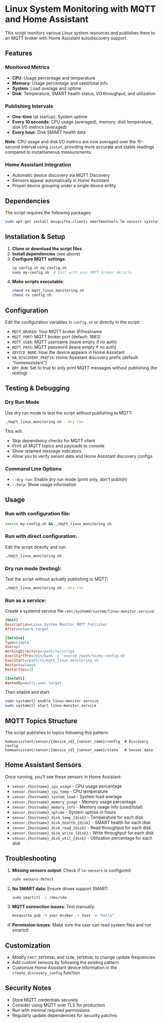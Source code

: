 # Linux System Monitoring with MQTT and Home Assistant

This script monitors various Linux system resources and publishes them to an MQTT broker with Home Assistant autodiscovery support.

## Features

### Monitored Metrics
- **CPU**: Usage percentage and temperature
- **Memory**: Usage percentage and used/total info
- **System**: Load average and uptime
- **Disk**: Temperature, SMART health status, I/O throughput, and utilization

### Publishing Intervals
- **One-time** (at startup): System uptime
- **Every 10 seconds**: CPU usage (averaged), memory, disk temperature, disk I/O metrics (averaged)
- **Every hour**: Disk SMART health data

**Note**: CPU usage and disk I/O metrics are now averaged over the 10-second interval using `iostat`, providing more accurate and stable readings compared to instantaneous measurements.

### Home Assistant Integration
- Automatic device discovery via MQTT Discovery
- Sensors appear automatically in Home Assistant
- Proper device grouping under a single device entity

## Dependencies

The script requires the following packages:
```bash
sudo apt-get install mosquitto-clients smartmontools lm-sensors sysstat bc
```

## Installation & Setup

1. **Clone or download the script files**
2. **Install dependencies** (see above)
3. **Configure MQTT settings**:
   ```bash
   cp config.sh my-config.sh
   nano my-config.sh  # Edit with your MQTT broker details
   ```
4. **Make scripts executable**:
   ```bash
   chmod +x mqtt_linux_monitoring.sh
   chmod +x config.sh
   ```

## Configuration

Edit the configuration variables in `config.sh` or directly in the script:

- `MQTT_BROKER`: Your MQTT broker IP/hostname
- `MQTT_PORT`: MQTT broker port (default: 1883)
- `MQTT_USER`: MQTT username (leave empty if no auth)
- `MQTT_PASS`: MQTT password (leave empty if no auth)
- `DEVICE_NAME`: How the device appears in Home Assistant
- `HA_DISCOVERY_PREFIX`: Home Assistant discovery prefix (default: "homeassistant")
- `DRY_RUN`: Set to true to only print MQTT messages without publishing (for testing)

## Testing & Debugging

### Dry Run Mode
Use dry run mode to test the script without publishing to MQTT:
```bash
./mqtt_linux_monitoring.sh --dry-run
```

This will:
- Skip dependency checks for MQTT client
- Print all MQTT topics and payloads to console
- Show retained message indicators
- Allow you to verify sensor data and Home Assistant discovery configs

### Command Line Options
- `--dry-run`: Enable dry run mode (print only, don't publish)
- `--help`: Show usage information

## Usage

### Run with configuration file:
```bash
source my-config.sh && ./mqtt_linux_monitoring.sh
```

### Run with direct configuration:
Edit the script directly and run:
```bash
./mqtt_linux_monitoring.sh
```

### Dry run mode (testing):
Test the script without actually publishing to MQTT:
```bash
./mqtt_linux_monitoring.sh --dry-run
```

### Run as a service:
Create a systemd service file `/etc/systemd/system/linux-monitor.service`:
```ini
[Unit]
Description=Linux System Monitor MQTT Publisher
After=network.target

[Service]
Type=simple
User=pi
WorkingDirectory=/path/to/script
ExecStartPre=/bin/bash -c 'source /path/to/my-config.sh'
ExecStart=/path/to/mqtt_linux_monitoring.sh
Restart=always
RestartSec=10

[Install]
WantedBy=multi-user.target
```

Then enable and start:
```bash
sudo systemctl enable linux-monitor.service
sudo systemctl start linux-monitor.service
```

## MQTT Topics Structure

The script publishes to topics following this pattern:
```
homeassistant/sensor/{device_id}_{sensor_name}/config  # Discovery config
homeassistant/sensor/{device_id}_{sensor_name}/state   # Sensor data
```

## Home Assistant Sensors

Once running, you'll see these sensors in Home Assistant:
- `sensor.{hostname}_cpu_usage` - CPU usage percentage
- `sensor.{hostname}_cpu_temp` - CPU temperature
- `sensor.{hostname}_system_load` - System load average
- `sensor.{hostname}_memory_usage` - Memory usage percentage
- `sensor.{hostname}_memory_info` - Memory usage info (used/total)
- `sensor.{hostname}_uptime` - System uptime in hours
- `sensor.{hostname}_disk_temp_{disk}` - Temperature for each disk
- `sensor.{hostname}_disk_health_{disk}` - SMART health for each disk
- `sensor.{hostname}_disk_read_{disk}` - Read throughput for each disk
- `sensor.{hostname}_disk_write_{disk}` - Write throughput for each disk
- `sensor.{hostname}_disk_util_{disk}` - Utilization percentage for each disk

## Troubleshooting

1. **Missing sensors output**: Check if `lm-sensors` is configured:
   ```bash
   sudo sensors-detect
   ```

2. **No SMART data**: Ensure drives support SMART:
   ```bash
   sudo smartctl -i /dev/sda
   ```

3. **MQTT connection issues**: Test manually:
   ```bash
   mosquitto_pub -h your-broker -t test -m "hello"
   ```

4. **Permission issues**: Make sure the user can read system files and run smartctl

## Customization

- Modify `FAST_INTERVAL` and `SLOW_INTERVAL` to change update frequencies
- Add custom sensors by following the existing pattern
- Customize Home Assistant device information in the `create_discovery_config` function

## Security Notes

- Store MQTT credentials securely
- Consider using MQTT over TLS for production
- Run with minimal required permissions
- Regularly update dependencies for security patches
